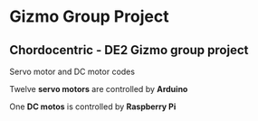 # Gizmo Group Project 
## Chordocentric - DE2 Gizmo group project

Servo motor and DC motor codes

Twelve **servo motors** are controlled by **Arduino**

One **DC motos** is controlled by **Raspberry Pi**

